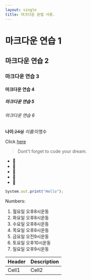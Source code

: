 ```yaml
---
layout: single
title: 마크다운 문법 사용.
---
```


<!-- Heading -->
# 마크다운 연습 1
## 마크다운 연습 2
### 마크다운 연습 3
#### 마크다운 연습 4
##### 마크다운 연습 5
###### 마크다운 연습 6

<!-- Line -->
**나이**:~~24살~~
*이름*:이명수

<!--Link -->
Click [here](https://portal.hansei.ac.kr/)

<!-- Quote -->
> Dont't forget to code your dream.

<!-- Bullet list -->
* 🍎
* 🍓
* 🍒
* 🍑
* 🍍

<!-- Code -->
```ts
System.out.print("Hello");
```
<!-- Numbered list -->
Numbers:
1. 월요일 오후8시운동
2. 화요일 오후8시운동
3. 수요일 오후8시운동
4. 목요일 오후8시운동
5. 금요일 오전9시운동
6. 토요일 오후10시운동
7. 일요일 오후9시운동

<!-- Table -->
|Header|Description|
|--|--|
|Cell1|Cell2|




